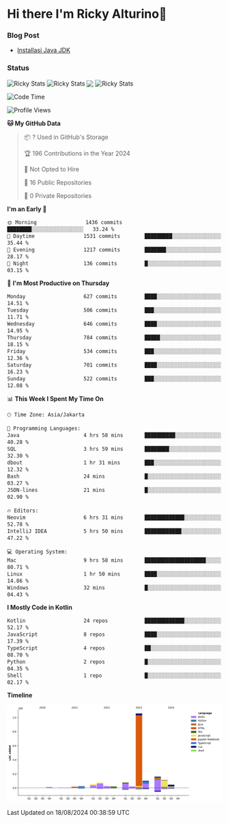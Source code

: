 # Hi there I'm Ricky Alturino👋

### Blog Post

<!-- BLOG-POST-LIST:START -->

- [Installasi Java JDK](https://onirutla.medium.com/installasi-java-jdk-ec701beeb5cb?source=rss-d9d81c918cc9------2)
<!-- BLOG-POST-LIST:END -->

### Status

<img align="center" alt="Ricky Stats" src="https://github-readme-stats.vercel.app/api?username=Alturino&theme=dark&show_icons=true&hide_border=false" />
<img align="center" alt="Ricky Stats" src="https://github-readme-stats.vercel.app/api/top-langs/?username=Alturino&theme=dark&show_icons=true&layout=compact"/>
<img align="center" width="640px" src="https://github-readme-stats.vercel.app/api/wakatime?username=Alturino&layout=compact&hide_border=true&theme=dark">
<img align="center" alt="Ricky Stats" src="https://leetcard.jacoblin.cool/onirutla?border=0&radius=20&ext=activity"/>

<!--START_SECTION:waka-->
![Code Time](http://img.shields.io/badge/Code%20Time-481%20hrs%209%20mins-blue)

![Profile Views](http://img.shields.io/badge/Profile%20Views-0-blue)

**🐱 My GitHub Data** 

> 📦 ? Used in GitHub's Storage 
 > 
> 🏆 196 Contributions in the Year 2024
 > 
> 🚫 Not Opted to Hire
 > 
> 📜 16 Public Repositories 
 > 
> 🔑 0 Private Repositories 
 > 
**I'm an Early 🐤** 

```text
🌞 Morning                1436 commits        ████████░░░░░░░░░░░░░░░░░   33.24 % 
🌆 Daytime                1531 commits        █████████░░░░░░░░░░░░░░░░   35.44 % 
🌃 Evening                1217 commits        ███████░░░░░░░░░░░░░░░░░░   28.17 % 
🌙 Night                  136 commits         █░░░░░░░░░░░░░░░░░░░░░░░░   03.15 % 
```
📅 **I'm Most Productive on Thursday** 

```text
Monday                   627 commits         ████░░░░░░░░░░░░░░░░░░░░░   14.51 % 
Tuesday                  506 commits         ███░░░░░░░░░░░░░░░░░░░░░░   11.71 % 
Wednesday                646 commits         ████░░░░░░░░░░░░░░░░░░░░░   14.95 % 
Thursday                 784 commits         █████░░░░░░░░░░░░░░░░░░░░   18.15 % 
Friday                   534 commits         ███░░░░░░░░░░░░░░░░░░░░░░   12.36 % 
Saturday                 701 commits         ████░░░░░░░░░░░░░░░░░░░░░   16.23 % 
Sunday                   522 commits         ███░░░░░░░░░░░░░░░░░░░░░░   12.08 % 
```


📊 **This Week I Spent My Time On** 

```text
🕑︎ Time Zone: Asia/Jakarta

💬 Programming Languages: 
Java                     4 hrs 58 mins       ██████████░░░░░░░░░░░░░░░   40.28 % 
SQL                      3 hrs 59 mins       ████████░░░░░░░░░░░░░░░░░   32.30 % 
dbout                    1 hr 31 mins        ███░░░░░░░░░░░░░░░░░░░░░░   12.32 % 
Bash                     24 mins             █░░░░░░░░░░░░░░░░░░░░░░░░   03.27 % 
JSON-lines               21 mins             █░░░░░░░░░░░░░░░░░░░░░░░░   02.90 % 

🔥 Editors: 
Neovim                   6 hrs 31 mins       █████████████░░░░░░░░░░░░   52.78 % 
IntelliJ IDEA            5 hrs 50 mins       ████████████░░░░░░░░░░░░░   47.22 % 

💻 Operating System: 
Mac                      9 hrs 58 mins       ████████████████████░░░░░   80.71 % 
Linux                    1 hr 50 mins        ████░░░░░░░░░░░░░░░░░░░░░   14.86 % 
Windows                  32 mins             █░░░░░░░░░░░░░░░░░░░░░░░░   04.43 % 
```

**I Mostly Code in Kotlin** 

```text
Kotlin                   24 repos            █████████████░░░░░░░░░░░░   52.17 % 
JavaScript               8 repos             ████░░░░░░░░░░░░░░░░░░░░░   17.39 % 
TypeScript               4 repos             ██░░░░░░░░░░░░░░░░░░░░░░░   08.70 % 
Python                   2 repos             █░░░░░░░░░░░░░░░░░░░░░░░░   04.35 % 
Shell                    1 repo              █░░░░░░░░░░░░░░░░░░░░░░░░   02.17 % 
```



**Timeline**

![Lines of Code chart](https://raw.githubusercontent.com/Alturino/Alturino/main/assets/bar_graph.png)


 Last Updated on 18/08/2024 00:38:59 UTC
<!--END_SECTION:waka-->
